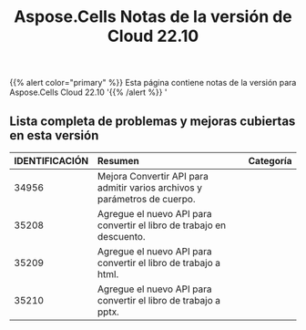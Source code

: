 ﻿---
title: Aspose.Cells Notas de la versión de Cloud 22.10
second_title: Aspose.Cells Cloud Documen
type: docs
url: /es/aspose-cells-cloud-22-10-release-notes/
description: Aspose.Cells La nube admite Excel para crear, convertir, fusionar, dividir, proteger, operación de objetos internos, etc.
weight: 12
---
{{% alert color="primary" %}} 
Esta página contiene notas de la versión para Aspose.Cells Cloud 22.10
'{{% /alert %}} '
## **Lista completa de problemas y mejoras cubiertas en esta versión**

|**IDENTIFICACIÓN**|**Resumen**|**Categoría**|
|:- |:- |:- |
|34956 | Mejora Convertir API para admitir varios archivos y parámetros de cuerpo.|
|35208 | Agregue el nuevo API para convertir el libro de trabajo en descuento.|
|35209 | Agregue el nuevo API para convertir el libro de trabajo a html.|
|35210 | Agregue el nuevo API para convertir el libro de trabajo a pptx.|

